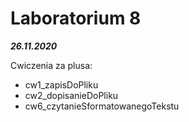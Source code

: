 # Laboratorium 8 
_**26.11.2020**_

Cwiczenia za plusa:
* cw1_zapisDoPliku
* cw2_dopisanieDoPliku
* cw6_czytanieSformatowanegoTekstu